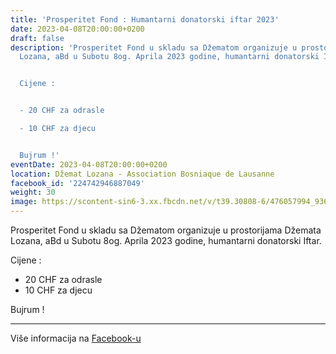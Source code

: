 ```yaml
---
title: 'Prosperitet Fond : Humantarni donatorski iftar 2023'
date: 2023-04-08T20:00:00+0200
draft: false
description: 'Prosperitet Fond u skladu sa Džematom organizuje u prostorijama Džemata
  Lozana, aBd u Subotu 8og. Aprila 2023 godine, humantarni donatorski Iftar.


  Cijene :


  - 20 CHF za odrasle

  - 10 CHF za djecu


  Bujrum !'
eventDate: 2023-04-08T20:00:00+0200
location: Džemat Lozana - Association Bosniaque de Lausanne
facebook_id: '224742946887049'
weight: 30
image: https://scontent-sin6-3.xx.fbcdn.net/v/t39.30808-6/476057994_936635281930405_1135964331823661885_n.jpg?_nc_cat=106&ccb=1-7&_nc_sid=9e60e4&_nc_eui2=AeHUDEn5BizjnN47QpyjZ_Et2mlOYGtezXbaaU5ga17Ndoz3NVLfGIGP97aBZe58e2YZTR5qkZsLtU_JNWEubYOn&_nc_ohc=jxv1FkU8RVsQ7kNvwENiVZA&_nc_oc=AdnLJTa5UGvWXyeTBJqUXK93TcKZ74TJaBGkcRcONqmO1IAuXIpNm7e_Z8AYr50G4nA&_nc_zt=23&_nc_ht=scontent-sin6-3.xx&edm=ABTKTjYEAAAA&_nc_gid=Y-sZ0Ik4eDujD0dnvSUhGg&oh=00_AfPoNMzu6HcayaTx5VmRztQ67lnOk6fzQpdjUaWzLNGAZw&oe=686685FD
---
```


Prosperitet Fond u skladu sa Džematom organizuje u prostorijama Džemata Lozana, aBd u Subotu 8og. Aprila 2023 godine, humantarni donatorski Iftar.

Cijene :

- 20 CHF za odrasle
- 10 CHF za djecu

Bujrum !

---

Više informacija na [Facebook-u](https://facebook.com/events/224742946887049)
